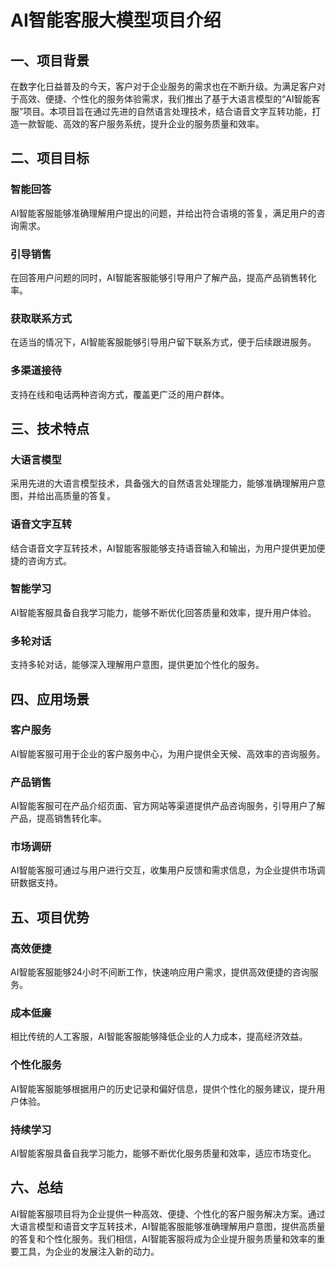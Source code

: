 # AI智能客服大模型项目介绍

## 一、项目背景
在数字化日益普及的今天，客户对于企业服务的需求也在不断升级。为满足客户对于高效、便捷、个性化的服务体验需求，我们推出了基于大语言模型的“AI智能客服”项目。本项目旨在通过先进的自然语言处理技术，结合语音文字互转功能，打造一款智能、高效的客户服务系统，提升企业的服务质量和效率。

## 二、项目目标
### 智能回答
AI智能客服能够准确理解用户提出的问题，并给出符合语境的答复，满足用户的咨询需求。
### 引导销售
在回答用户问题的同时，AI智能客服能够引导用户了解产品，提高产品销售转化率。
### 获取联系方式
在适当的情况下，AI智能客服能够引导用户留下联系方式，便于后续跟进服务。
### 多渠道接待
支持在线和电话两种咨询方式，覆盖更广泛的用户群体。

## 三、技术特点
### 大语言模型
采用先进的大语言模型技术，具备强大的自然语言处理能力，能够准确理解用户意图，并给出高质量的答复。
### 语音文字互转
结合语音文字互转技术，AI智能客服能够支持语音输入和输出，为用户提供更加便捷的咨询方式。
### 智能学习
AI智能客服具备自我学习能力，能够不断优化回答质量和效率，提升用户体验。
### 多轮对话
支持多轮对话，能够深入理解用户意图，提供更加个性化的服务。

## 四、应用场景
### 客户服务
AI智能客服可用于企业的客户服务中心，为用户提供全天候、高效率的咨询服务。
### 产品销售
AI智能客服可在产品介绍页面、官方网站等渠道提供产品咨询服务，引导用户了解产品，提高销售转化率。
### 市场调研
AI智能客服可通过与用户进行交互，收集用户反馈和需求信息，为企业提供市场调研数据支持。

## 五、项目优势
### 高效便捷
AI智能客服能够24小时不间断工作，快速响应用户需求，提供高效便捷的咨询服务。
### 成本低廉
相比传统的人工客服，AI智能客服能够降低企业的人力成本，提高经济效益。
### 个性化服务
AI智能客服能够根据用户的历史记录和偏好信息，提供个性化的服务建议，提升用户体验。
### 持续学习
AI智能客服具备自我学习能力，能够不断优化服务质量和效率，适应市场变化。

## 六、总结
AI智能客服项目将为企业提供一种高效、便捷、个性化的客户服务解决方案。通过大语言模型和语音文字互转技术，AI智能客服能够准确理解用户意图，提供高质量的答复和个性化服务。我们相信，AI智能客服将成为企业提升服务质量和效率的重要工具，为企业的发展注入新的动力。
